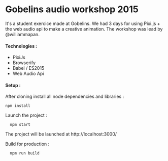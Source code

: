 # Gobelins audio workshop 2015

It's a student exercice made at Gobelins. 
We had 3 days for using Pixi.js + the web audio api to make a creative animation.
The workshop was lead by @williammapan.

#### Technologies :

* PixiJs
* Browserify
* Babel / ES2015
* Web Audio Api



#### Setup :

After cloning install all node dependencies  and libraries :  
```shell
npm install
```



Launch the project :  
```shell
  npm start
```

The project will be launched at http://localhost:3000/



Build for production :  
```shell
  npm run build
```
